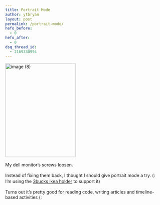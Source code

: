 ```yaml
---
title: Portrait Mode
author: ytbryan
layout: post
permalink: /portrait-mode/
hefo_before:
  - 0
hefo_after:
  - 0
dsq_thread_id:
  - 2169330994
---
```

[<img class="alignnone size-medium wp-image-983" alt="image (8)" src="http://ytbryan.files.wordpress.com/2013/12/image-8.jpeg?w=225" width="225" height="300" />][1]

<span style="line-height: 1.6;">My dell monitor&#8217;s screws loosen.</span>

Instead of fixing them back, I thought I should give portrait mode a try. (: I&#8217;m<span style="line-height: 1.6;"> using the <a href="http://ytbryan.wordpress.com/2013/08/10/the-three-dollar-macbook-air-holder/">3bucks ikea holder</a> to support it)</span>

Turns out it&#8217;s pretty good for reading code, writing articles and timeline-based activities (:

 [1]: http://ytbryan.files.wordpress.com/2013/12/image-8.jpeg